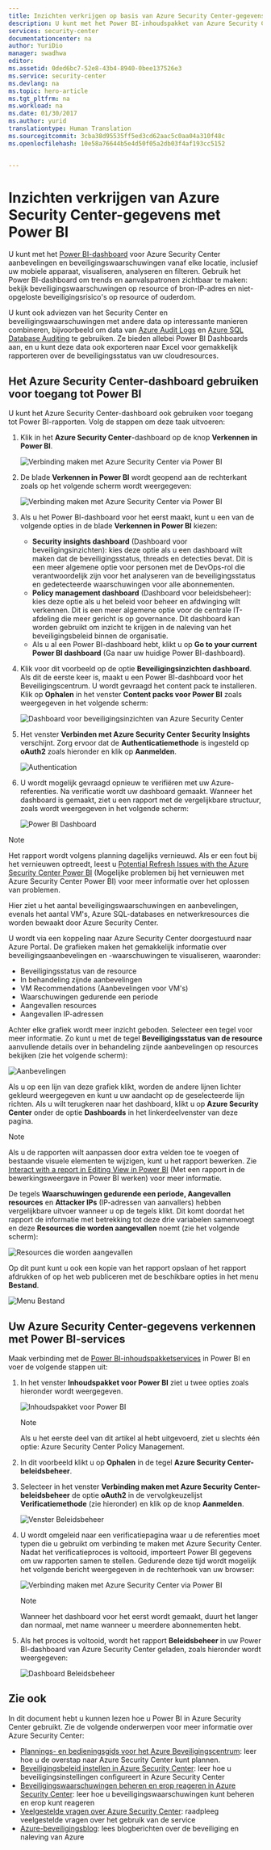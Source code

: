 ```yaml
---
title: Inzichten verkrijgen op basis van Azure Security Center-gegevens met Power BI | Microsoft Docs
description: U kunt met het Power BI-inhoudspakket van Azure Security Center gemakkelijk beveiligingswaarschuwingen, aanbevelingen, aangevallen resources en trends vinden op basis van een gegevensset die voor uw rapportage is gemaakt.
services: security-center
documentationcenter: na
author: YuriDio
manager: swadhwa
editor: 
ms.assetid: 0ded6bc7-52e8-43b4-8940-0bee137526e3
ms.service: security-center
ms.devlang: na
ms.topic: hero-article
ms.tgt_pltfrm: na
ms.workload: na
ms.date: 01/30/2017
ms.author: yurid
translationtype: Human Translation
ms.sourcegitcommit: 3cba38d95535ff5ed3cd62aac5c0aa04a310f48c
ms.openlocfilehash: 10e58a76644b5e4d50f05a2db03f4af193cc5152


---
```

# <a name="get-insights-from-azure-security-center-data-with-power-bi"></a>Inzichten verkrijgen van Azure Security Center-gegevens met Power BI
U kunt met het [Power BI-dashboard](http://aka.ms/azure-security-center-power-bi) voor Azure Security Center aanbevelingen en beveiligingswaarschuwingen vanaf elke locatie, inclusief uw mobiele apparaat, visualiseren, analyseren en filteren. Gebruik het Power BI-dashboard om trends en aanvalspatronen zichtbaar te maken: bekijk beveiligingswaarschuwingen op resource of bron-IP-adres en niet-opgeloste beveiligingsrisico's op resource of ouderdom.

U kunt ook adviezen van het Security Center en beveiligingswaarschuwingen met andere data op interessante manieren combineren, bijvoorbeeld om data van [Azure Audit Logs](https://powerbi.microsoft.com/blog/monitor-azure-audit-logs-with-power-bi/) en [Azure SQL Database Auditing](https://powerbi.microsoft.com/blog/monitor-your-azure-sql-database-auditing-activity-with-power-bi/) te gebruiken. Ze bieden allebei Power BI Dashboards aan, en u kunt deze data ook exporteren naar Excel voor gemakkelijk rapporteren over de beveiligingsstatus van uw cloudresources.

## <a name="using-azure-security-center-dashboard-to-access-power-bi"></a>Het Azure Security Center-dashboard gebruiken voor toegang tot Power BI
U kunt het Azure Security Center-dashboard ook gebruiken voor toegang tot Power BI-rapporten. Volg de stappen om deze taak uitvoeren:

1. Klik in het **Azure Security Center**-dashboard op de knop **Verkennen in Power BI**.

    ![Verbinding maken met Azure Security Center via Power BI](./media/security-center-powerbi/security-center-powerbi-fig1-new10.png)
2. De blade **Verkennen in Power BI** wordt geopend aan de rechterkant zoals op het volgende scherm wordt weergegeven:

    ![Verbinding maken met Azure Security Center via Power BI](./media/security-center-powerbi/security-center-powerbi-fig1-new2.png)
3. Als u het Power BI-dashboard voor het eerst maakt, kunt u een van de volgende opties in de blade **Verkennen in Power BI** kiezen:

   * **Security insights dashboard** (Dashboard voor beveiligingsinzichten): kies deze optie als u een dashboard wilt maken dat de beveiligingsstatus, threads en detecties bevat. Dit is een meer algemene optie voor personen met de DevOps-rol die verantwoordelijk zijn voor het analyseren van de beveiligingsstatus en gedetecteerde waarschuwingen voor alle abonnementen.
   * **Policy management dashboard** (Dashboard voor beleidsbeheer): kies deze optie als u het beleid voor beheer en afdwinging wilt verkennen.  Dit is een meer algemene optie voor de centrale IT-afdeling die meer gericht is op governance. Dit dashboard kan worden gebruikt om inzicht te krijgen in de naleving van het beveiligingsbeleid binnen de organisatie.
   * Als u al een Power BI-dashboard hebt, klikt u op **Go to your current Power BI dashboard** (Ga naar uw huidige Power BI-dashboard).
4. Klik voor dit voorbeeld op de optie **Beveiligingsinzichten dashboard**. Als dit de eerste keer is, maakt u een Power BI-dashboard voor het Beveiligingscentrum. U wordt gevraagd het content pack te installeren. Klik op **Ophalen** in het venster **Content packs voor Power BI** zoals weergegeven in het volgende scherm:

    ![Dashboard voor beveiligingsinzichten van Azure Security Center](./media/security-center-powerbi/security-center-powerbi-fig1-new3.png)
5. Het venster **Verbinden met Azure Security Center Security Insights** verschijnt. Zorg ervoor dat de **Authenticatiemethode** is ingesteld op **oAuth2** zoals hieronder en klik op **Aanmelden**.

    ![Authentication](./media/security-center-powerbi/security-center-powerbi-fig1-new4.png)
6. U wordt mogelijk gevraagd opnieuw te verifiëren met uw Azure-referenties. Na verificatie wordt uw dashboard gemaakt. Wanneer het dashboard is gemaakt, ziet u een rapport met de vergelijkbare structuur, zoals wordt weergegeven in het volgende scherm:

    ![Power BI Dashboard](./media/security-center-powerbi/security-center-powerbi-fig1-new5.png)

> [!NOTE]
> Het rapport wordt volgens planning dagelijks vernieuwd. Als er een fout bij het vernieuwen optreedt, leest u [Potential Refresh Issues with the Azure Security Center Power BI](https://blogs.msdn.microsoft.com/azuresecurity/2016/04/07/azure-security-center-power-bi-refresh-fails/) (Mogelijke problemen bij het vernieuwen met Azure Security Center Power BI) voor meer informatie over het oplossen van problemen.
>
>

Hier ziet u het aantal beveiligingswaarschuwingen en aanbevelingen, evenals het aantal VM's, Azure SQL-databases en netwerkresources die worden bewaakt door Azure Security Center.

U wordt via een koppeling naar Azure Security Center doorgestuurd naar Azure Portal. De grafieken maken het gemakkelijk informatie over beveiligingsaanbevelingen en -waarschuwingen te visualiseren, waaronder:

* Beveiligingsstatus van de resource
* In behandeling zijnde aanbevelingen
* VM Recommendations (Aanbevelingen voor VM's)
* Waarschuwingen gedurende een periode
* Aangevallen resources
* Aangevallen IP-adressen

Achter elke grafiek wordt meer inzicht geboden. Selecteer een tegel voor meer informatie. Zo kunt u met de tegel **Beveiligingsstatus van de resource** aanvullende details over in behandeling zijnde aanbevelingen op resources bekijken (zie het volgende scherm):

![Aanbevelingen](./media/security-center-powerbi/security-center-powerbi-fig1-new6.png)

Als u op een lijn van deze grafiek klikt, worden de andere lijnen lichter gekleurd weergegeven en kunt u uw aandacht op de geselecteerde lijn richten. Als u wilt terugkeren naar het dashboard, klikt u op **Azure Security Center** onder de optie **Dashboards** in het linkerdeelvenster van deze pagina.

> [!NOTE]
> Als u de rapporten wilt aanpassen door extra velden toe te voegen of bestaande visuele elementen te wijzigen, kunt u het rapport bewerken. Zie [Interact with a report in Editing View in Power BI](https://powerbi.microsoft.com/documentation/powerbi-service-interact-with-a-report-in-editing-view/) (Met een rapport in de bewerkingsweergave in Power BI werken) voor meer informatie.
>
>

De tegels **Waarschuwingen gedurende een periode, Aangevallen resources** en **Attacker IPs** (IP-adressen van aanvallers) hebben vergelijkbare uitvoer wanneer u op de tegels klikt. Dit komt doordat het rapport de informatie met betrekking tot deze drie variabelen samenvoegt en deze **Resources die worden aangevallen** noemt (zie het volgende scherm):

![Resources die worden aangevallen](./media/security-center-powerbi/security-center-powerbi-fig1-new7.png)

Op dit punt kunt u ook een kopie van het rapport opslaan of het rapport afdrukken of op het web publiceren met de beschikbare opties in het menu **Bestand**.

![Menu Bestand](./media/security-center-powerbi/security-center-powerbi-fig8.png)

## <a name="exploring-your-azure-security-center-data-with-power-bi-services"></a>Uw Azure Security Center-gegevens verkennen met Power BI-services
Maak verbinding met de [Power BI-inhoudspakketservices](https://msit.powerbi.com/groups/me/getdata/services) in Power BI en voer de volgende stappen uit:

1. In het venster **Inhoudspakket voor Power BI** ziet u twee opties zoals hieronder wordt weergegeven.

    ![Inhoudspakket voor Power BI](./media/security-center-powerbi/security-center-powerbi-fig1-new.png)

   > [!NOTE]
   > Als u het eerste deel van dit artikel al hebt uitgevoerd, ziet u slechts één optie: Azure Security Center Policy Management.
   >
   >
2. In dit voorbeeld klikt u op **Ophalen** in de tegel **Azure Security Center-beleidsbeheer**.
3. Selecteer in het venster **Verbinding maken met Azure Security Center-beleidsbeheer** de optie **oAuth2** in de vervolgkeuzelijst **Verificatiemethode** (zie hieronder) en klik op de knop **Aanmelden**.

    ![Venster Beleidsbeheer](./media/security-center-powerbi/security-center-powerbi-fig1-new8.png)
4. U wordt omgeleid naar een verificatiepagina waar u de referenties moet typen die u gebruikt om verbinding te maken met Azure Security Center. Nadat het verificatieproces is voltooid, importeert Power BI gegevens om uw rapporten samen te stellen. Gedurende deze tijd wordt mogelijk het volgende bericht weergegeven in de rechterhoek van uw browser:

    ![Verbinding maken met Azure Security Center via Power BI](./media/security-center-powerbi/security-center-powerbi-fig4.png)

   > [!NOTE]
   > Wanneer het dashboard voor het eerst wordt gemaakt, duurt het langer dan normaal, met name wanneer u meerdere abonnementen hebt.
   >
   >
5. Als het proces is voltooid, wordt het rapport **Beleidsbeheer** in uw Power BI-dashboard van Azure Security Center geladen, zoals hieronder wordt weergegeven:

    ![Dashboard Beleidsbeheer](./media/security-center-powerbi/security-center-powerbi-fig1-new9.png)

## <a name="see-also"></a>Zie ook
In dit document hebt u kunnen lezen hoe u Power BI in Azure Security Center gebruikt. Zie de volgende onderwerpen voor meer informatie over Azure Security Center:

* [Plannings- en bedieningsgids voor het Azure Beveiligingscentrum](security-center-planning-and-operations-guide.md): leer hoe u de overstap naar Azure Security Center kunt plannen.
* [Beveiligingsbeleid instellen in Azure Security Center](security-center-policies.md): leer hoe u beveiligingsinstellingen configureert in Azure Security Center
* [Beveiligingswaarschuwingen beheren en erop reageren in Azure Security Center](security-center-managing-and-responding-alerts.md): leer hoe u beveiligingswaarschuwingen kunt beheren en erop kunt reageren
* [Veelgestelde vragen over Azure Security Center](security-center-faq.md): raadpleeg veelgestelde vragen over het gebruik van de service
* [Azure-beveiligingsblog](http://blogs.msdn.com/b/azuresecurity/): lees blogberichten over de beveiliging en naleving van Azure



<!--HONumber=Jan17_HO5-->


